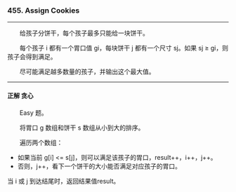 ### 455. Assign Cookies

-----

&emsp;&emsp;给孩子分饼干，每个孩子最多只能给一块饼干。

&emsp;&emsp;每个孩子 i 都有一个胃口值 gi，每块饼干 j 都有一个尺寸 sj。如果 sj ≥ gi，则孩子会得到满足。

&emsp;&emsp;尽可能满足越多数量的孩子，并输出这个最大值。

-----

#### 正解 贪心

&emsp;&emsp;Easy 题。

&emsp;&emsp;将胃口 g 数组和饼干 s 数组从小到大的排序。

&emsp;&emsp;遍历两个数组：

- 如果当前 g[i] <= s[j]，则可以满足该孩子的胃口，result++，i++，j++。
- 否则，j++，看下一个饼干的大小能否满足对应孩子的胃口。

当 i 或 j 到达结尾时，返回结果值result。
